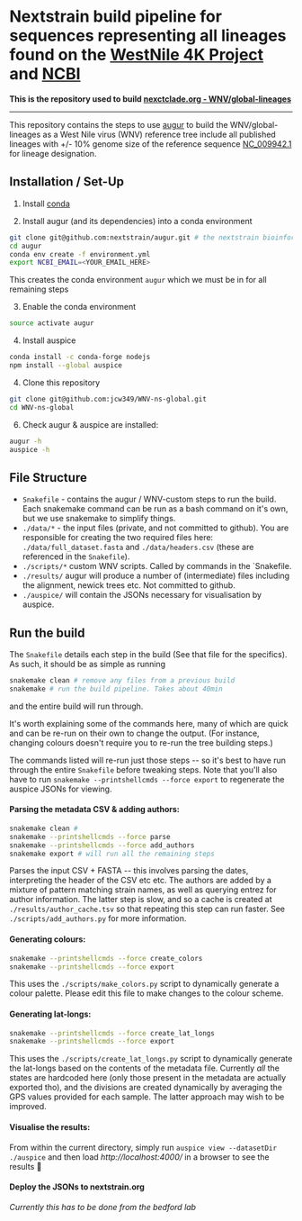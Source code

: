 # Nextstrain build pipeline for sequences representing all lineages found on the [WestNile 4K Project](https://westnile4k.org/) and [NCBI](https://www.ncbi.nlm.nih.gov/datasets/taxonomy/11082/)

**This is the repository used to build [nexctclade.org - WNV/global-lineages](https://clades.nextstrain.org/)**

---

This repository contains the steps to use [augur](https://docs.nextstrain.org/projects/augur/en/stable/index.html) to build the WNV/global-lineages as a West Nile virus (WNV) reference tree include all published lineages with +/- 10% genome size of the reference sequence [NC_009942.1](https://www.ncbi.nlm.nih.gov/nuccore/NC_009942.1/) for lineage designation.

## Installation / Set-Up

1. Install [conda](https://conda.io/docs/user-guide/install/index.html)

2. Install augur (and its dependencies) into a conda environment
```bash
git clone git@github.com:nextstrain/augur.git # the nextstrain bioinformatics toolkit
cd augur
conda env create -f environment.yml
export NCBI_EMAIL=<YOUR_EMAIL_HERE>
```
This creates the conda environment `augur` which we must be in for all remaining steps

3. Enable the conda environment
```bash
source activate augur
```

4. Install auspice
```bash
conda install -c conda-forge nodejs
npm install --global auspice
```

4. Clone this repository
```bash
git clone git@github.com:jcw349/WNV-ns-global.git
cd WNV-ns-global
```

6. Check augur & auspice are installed:
```bash
augur -h
auspice -h
```

## File Structure
* `Snakefile` - contains the augur / WNV-custom steps to run the build. Each snakemake command can be run as a bash command on it's own, but we use snakemake to simplify things.
* `./data/*` - the input files (private, and not committed to github). You are responsible for creating the two required files here: `./data/full_dataset.fasta` and `./data/headers.csv` (these are referenced in the `Snakefile`).
* `./scripts/*` custom WNV scripts. Called by commands in the `Snakefile.
* `./results/` augur will produce a number of (intermediate) files including the alignment, newick trees etc. Not committed to github.
* `./auspice/` will contain the JSONs necessary for visualisation by auspice.


## Run the build
The `Snakefile` details each step in the build (See that file for the specifics).
As such, it should be as simple as running
```bash
snakemake clean # remove any files from a previous build
snakemake # run the build pipeline. Takes about 40min
```
and the entire build will run through.


It's worth explaining some of the commands here, many of which are quick and can be re-run on their own to change the output. (For instance, changing colours doesn't require you to re-run the tree building steps.)

The commands listed will re-run just those steps -- so it's best to have run through the entire `Snakefile` before tweaking steps. Note that you'll also have to run `snakemake --printshellcmds --force export` to regenerate the auspice JSONs for viewing.

#### Parsing the metadata CSV & adding authors:
```bash
snakemake clean #
snakemake --printshellcmds --force parse
snakemake --printshellcmds --force add_authors
snakemake export # will run all the remaining steps
```
Parses the input CSV + FASTA -- this involves parsing the dates, interpreting the header of the CSV etc etc.
The authors are added by a mixture of pattern matching strain names, as well as querying entrez for author information.
The latter step is slow, and so a cache is created at `./results/author_cache.tsv` so that repeating this step can run faster.
See `./scripts/add_authors.py` for more information.

#### Generating colours:
```bash
snakemake --printshellcmds --force create_colors
snakemake --printshellcmds --force export
```
This uses the `./scripts/make_colors.py` script to dynamically generate a colour palette. 
Please edit this file to make changes to the colour scheme.


#### Generating lat-longs:
```bash
snakemake --printshellcmds --force create_lat_longs
snakemake --printshellcmds --force export
```
This uses the `./scripts/create_lat_longs.py` script to dynamically generate the lat-longs based on the contents of the metadata file.
Currently _all_ the states are hardcoded here (only those present in the metadata are actually exported tho), and the divisions are created dynamically by averaging the GPS values provided for each sample. The latter approach may wish to be improved.



#### Visualise the results:
From within the current directory, simply run `auspice view --datasetDir ./auspice` and then load *http://localhost:4000/* in a browser to see the results :tada:


#### Deploy the JSONs to nextstrain.org
_Currently this has to be done from the bedford lab_
